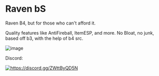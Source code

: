 # Raven bS

Raven B4, but for those who can't afford it.

Quality features like AntiFireball, ItemESP, and more. No Bloat, no junk, based off b3, with the help of b4 src.

![image](https://github.com/Strangerrrs/Raven-bS/assets/166373671/b016c66e-7675-449c-aff3-d468ceff1172)

Discord:

<a href="https://discord.gg/ZWttByQD5N"><img src="https://invidget.switchblade.xyz/ZWttByQD5N" alt="https://discord.gg/ZWttByQD5N"/></a><br>

